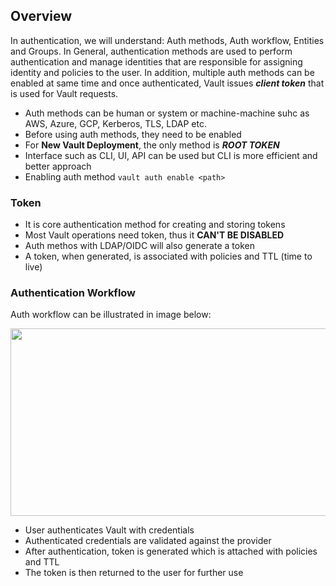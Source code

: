 ## Overview

In authentication, we will understand: Auth methods, Auth workflow, Entities and Groups. In General, authentication methods are used to perform authentication and manage identities that are responsible for assigning identity and policies to the user. In addition, multiple auth methods can be enabled at same time and once authenticated, Vault issues ***client token*** that is used for Vault requests.

* Auth methods can be human or system or machine-machine suhc as AWS, Azure, GCP, Kerberos, TLS, LDAP etc. 
* Before using auth methods, they need to be enabled
* For **New Vault Deployment**, the only method is ***ROOT TOKEN***
* Interface such as CLI, UI, API can be used but CLI is more efficient and better approach
* Enabling auth method `vault auth enable <path>`

### Token

* It is core authentication method for creating and storing tokens
* Most Vault operations need token, thus it **CAN'T BE DISABLED**
* Auth methos with LDAP/OIDC will also generate a token
* A token, when generated, is associated with policies and TTL (time to live)

### Authentication Workflow

Auth workflow can be illustrated in image below:
<p align="center">
    <img src="https://github.com/worklifesg/Terraform-Vault-Works/blob/master/images/Vault_auth_method.jpg" width="600" height="300">
</p>

* User authenticates Vault with credentials
* Authenticated credentials are validated against the provider
* After authentication, token is generated which is attached with policies and TTL
* The token is then returned to the user for further use